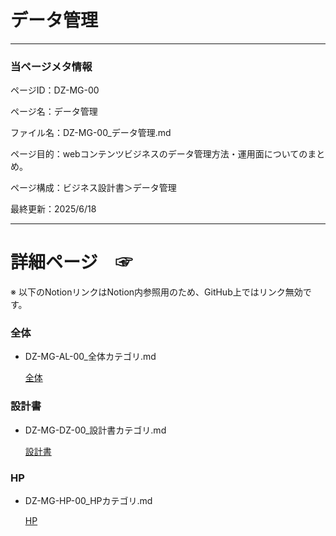 # データ管理

---

### 当ページメタ情報

ページID：DZ-MG-00

ページ名：データ管理

ファイル名：DZ-MG-00_データ管理.md

ページ目的：webコンテンツビジネスのデータ管理方法・運用面についてのまとめ。

ページ構成：ビジネス設計書＞データ管理

最終更新：2025/6/18

---

# 詳細ページ　☞

※ 以下のNotionリンクはNotion内参照用のため、GitHub上ではリンク無効です。

### 全体

- DZ-MG-AL-00_全体カテゴリ.md
    
    [全体](%E3%83%86%E3%82%99%E3%83%BC%E3%82%BF%E7%AE%A1%E7%90%86%20216cd75ce18580eea1c7fa89c3b1645d/%E5%85%A8%E4%BD%93%2021ecd75ce18580e9b229e1d814146cee.md)
    

### 設計書

- DZ-MG-DZ-00_設計書カテゴリ.md
    
    [設計書](%E3%83%86%E3%82%99%E3%83%BC%E3%82%BF%E7%AE%A1%E7%90%86%20216cd75ce18580eea1c7fa89c3b1645d/%E8%A8%AD%E8%A8%88%E6%9B%B8%2021ecd75ce185803c9df6f8361ddaa2a9.md)
    

### HP

- DZ-MG-HP-00_HPカテゴリ.md
    
    [HP](%E3%83%86%E3%82%99%E3%83%BC%E3%82%BF%E7%AE%A1%E7%90%86%20216cd75ce18580eea1c7fa89c3b1645d/HP%2021ecd75ce18580899335d492a003982b.md)